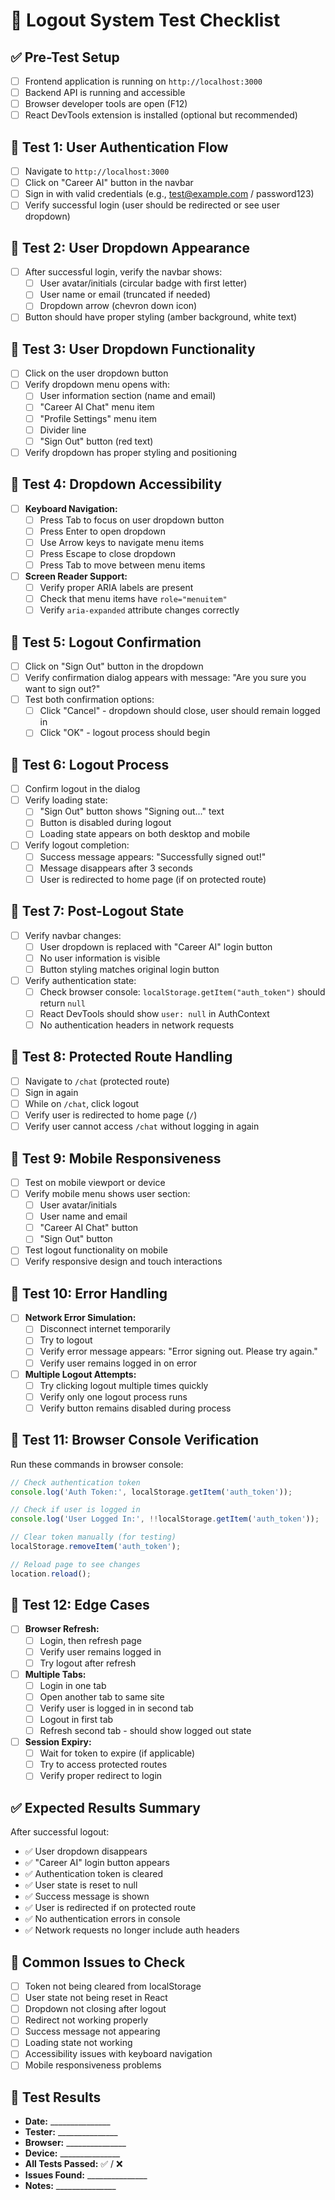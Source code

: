 # 🔐 Logout System Test Checklist

## ✅ **Pre-Test Setup**
- [ ] Frontend application is running on `http://localhost:3000`
- [ ] Backend API is running and accessible
- [ ] Browser developer tools are open (F12)
- [ ] React DevTools extension is installed (optional but recommended)

## 🧪 **Test 1: User Authentication Flow**
- [ ] Navigate to `http://localhost:3000`
- [ ] Click on "Career AI" button in the navbar
- [ ] Sign in with valid credentials (e.g., test@example.com / password123)
- [ ] Verify successful login (user should be redirected or see user dropdown)

## 🧪 **Test 2: User Dropdown Appearance**
- [ ] After successful login, verify the navbar shows:
  - [ ] User avatar/initials (circular badge with first letter)
  - [ ] User name or email (truncated if needed)
  - [ ] Dropdown arrow (chevron down icon)
- [ ] Button should have proper styling (amber background, white text)

## 🧪 **Test 3: User Dropdown Functionality**
- [ ] Click on the user dropdown button
- [ ] Verify dropdown menu opens with:
  - [ ] User information section (name and email)
  - [ ] "Career AI Chat" menu item
  - [ ] "Profile Settings" menu item
  - [ ] Divider line
  - [ ] "Sign Out" button (red text)
- [ ] Verify dropdown has proper styling and positioning

## 🧪 **Test 4: Dropdown Accessibility**
- [ ] **Keyboard Navigation:**
  - [ ] Press Tab to focus on user dropdown button
  - [ ] Press Enter to open dropdown
  - [ ] Use Arrow keys to navigate menu items
  - [ ] Press Escape to close dropdown
  - [ ] Press Tab to move between menu items
- [ ] **Screen Reader Support:**
  - [ ] Verify proper ARIA labels are present
  - [ ] Check that menu items have `role="menuitem"`
  - [ ] Verify `aria-expanded` attribute changes correctly

## 🧪 **Test 5: Logout Confirmation**
- [ ] Click on "Sign Out" button in the dropdown
- [ ] Verify confirmation dialog appears with message: "Are you sure you want to sign out?"
- [ ] Test both confirmation options:
  - [ ] Click "Cancel" - dropdown should close, user should remain logged in
  - [ ] Click "OK" - logout process should begin

## 🧪 **Test 6: Logout Process**
- [ ] Confirm logout in the dialog
- [ ] Verify loading state:
  - [ ] "Sign Out" button shows "Signing out..." text
  - [ ] Button is disabled during logout
  - [ ] Loading state appears on both desktop and mobile
- [ ] Verify logout completion:
  - [ ] Success message appears: "Successfully signed out!"
  - [ ] Message disappears after 3 seconds
  - [ ] User is redirected to home page (if on protected route)

## 🧪 **Test 7: Post-Logout State**
- [ ] Verify navbar changes:
  - [ ] User dropdown is replaced with "Career AI" login button
  - [ ] No user information is visible
  - [ ] Button styling matches original login button
- [ ] Verify authentication state:
  - [ ] Check browser console: `localStorage.getItem("auth_token")` should return `null`
  - [ ] React DevTools should show `user: null` in AuthContext
  - [ ] No authentication headers in network requests

## 🧪 **Test 8: Protected Route Handling**
- [ ] Navigate to `/chat` (protected route)
- [ ] Sign in again
- [ ] While on `/chat`, click logout
- [ ] Verify user is redirected to home page (`/`)
- [ ] Verify user cannot access `/chat` without logging in again

## 🧪 **Test 9: Mobile Responsiveness**
- [ ] Test on mobile viewport or device
- [ ] Verify mobile menu shows user section:
  - [ ] User avatar/initials
  - [ ] User name and email
  - [ ] "Career AI Chat" button
  - [ ] "Sign Out" button
- [ ] Test logout functionality on mobile
- [ ] Verify responsive design and touch interactions

## 🧪 **Test 10: Error Handling**
- [ ] **Network Error Simulation:**
  - [ ] Disconnect internet temporarily
  - [ ] Try to logout
  - [ ] Verify error message appears: "Error signing out. Please try again."
  - [ ] Verify user remains logged in on error
- [ ] **Multiple Logout Attempts:**
  - [ ] Try clicking logout multiple times quickly
  - [ ] Verify only one logout process runs
  - [ ] Verify button remains disabled during process

## 🧪 **Test 11: Browser Console Verification**
Run these commands in browser console:

```javascript
// Check authentication token
console.log('Auth Token:', localStorage.getItem('auth_token'));

// Check if user is logged in
console.log('User Logged In:', !!localStorage.getItem('auth_token'));

// Clear token manually (for testing)
localStorage.removeItem('auth_token');

// Reload page to see changes
location.reload();
```

## 🧪 **Test 12: Edge Cases**
- [ ] **Browser Refresh:**
  - [ ] Login, then refresh page
  - [ ] Verify user remains logged in
  - [ ] Try logout after refresh
- [ ] **Multiple Tabs:**
  - [ ] Login in one tab
  - [ ] Open another tab to same site
  - [ ] Verify user is logged in in second tab
  - [ ] Logout in first tab
  - [ ] Refresh second tab - should show logged out state
- [ ] **Session Expiry:**
  - [ ] Wait for token to expire (if applicable)
  - [ ] Try to access protected routes
  - [ ] Verify proper redirect to login

## ✅ **Expected Results Summary**
After successful logout:
- ✅ User dropdown disappears
- ✅ "Career AI" login button appears
- ✅ Authentication token is cleared
- ✅ User state is reset to null
- ✅ Success message is shown
- ✅ User is redirected if on protected route
- ✅ No authentication errors in console
- ✅ Network requests no longer include auth headers

## 🐛 **Common Issues to Check**
- [ ] Token not being cleared from localStorage
- [ ] User state not being reset in React
- [ ] Dropdown not closing after logout
- [ ] Redirect not working properly
- [ ] Success message not appearing
- [ ] Loading state not working
- [ ] Accessibility issues with keyboard navigation
- [ ] Mobile responsiveness problems

## 📝 **Test Results**
- **Date:** _______________
- **Tester:** _______________
- **Browser:** _______________
- **Device:** _______________
- **All Tests Passed:** ✅ / ❌
- **Issues Found:** _______________
- **Notes:** _______________
